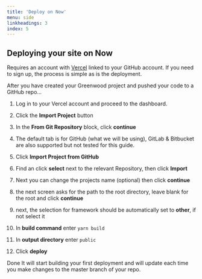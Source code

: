 ```yaml
---
title: 'Deploy on Now'
menu: side
linkheadings: 3
index: 5
---
```


## Deploying your site on Now

Requires an account with [Vercel](https://vercel.com/) linked to your GitHub account. If you need to sign up, the process is simple as is the deployment.

After you have created your Greenwood project and pushed your code to a GitHub repo...

1. Log in to your Vercel account and proceed to the dashboard.

1. Click the **Import Project** button

1. In the **From Git Repository** block, click **continue**

1. The default tab is for GitHub (what we will be using), GitLab & Bitbucket are also supported but not tested for this guide.

1. Click **Import Project from GitHub**

1. Find an click **select** next to the relevant Repository, then click **Import**

1. Next you can change the projects name (optional) then click **continue**

1. the next screen asks for the path to the root directory, leave blank for the root and click **continue**

1. next, the selection for framework should be automatically set to **other**, if not select it

1. In **build command** enter `yarn build`

1. In **output directory** enter `public`

1. Click **deploy**


Done It will start building your first deployment and will update each time you make changes to the master branch of your repo.
